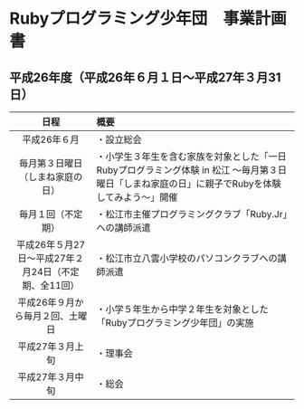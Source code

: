 # Rubyプログラミング少年団　事業計画書

## 平成26年度（平成26年６月１日～平成27年３月31日）

| 日程 | 概要 |
|:-----------:|:------------|
| 平成26年６月 | ・設立総会 |
| 毎月第３日曜日（しまね家庭の日） | ・小学生３年生を含む家族を対象とした「一日Rubyプログラミング体験 in 松江 ～毎月第３日曜日「しまね家庭の日」に親子でRubyを体験してみよう～」開催 |
| 毎月１回（不定期） | ・松江市主催プログラミングクラブ「Ruby.Jr」への講師派遣 |
| 平成26年５月27日～平成27年２月24日（不定期、全11回）| ・松江市立八雲小学校のパソコンクラブへの講師派遣 |
| 平成26年９月から毎月２回、土曜日 | ・小学５年生から中学２年生を対象とした「Rubyプログラミング少年団」の実施 |
| 平成27年３月上旬 | ・理事会 |
| 平成27年３月中旬 | ・総会 |
